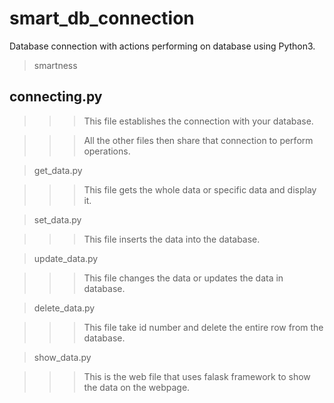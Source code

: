 # smart_db_connection
Database connection with actions performing on database using Python3.

> smartness


## connecting.py 

>>> This file establishes the connection with your database.

>>> All the other files then share that connection to perform operations.

> get_data.py

>>> This file gets the whole data or specific data and display it.

> set_data.py

>>> This file inserts the data into the database.

> update_data.py

>>> This file changes the data or updates the data in database.

> delete_data.py

>>> This file take id number and delete the entire row from the database.

> show_data.py

>>> This is the web file that uses falask framework to show the data on the webpage.

